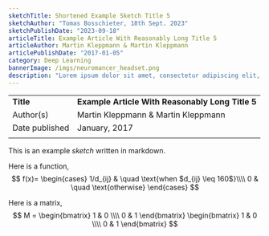 ```yaml
---
sketchTitle: Shortened Example Sketch Title 5
sketchAuthor: "Tomas Bosschieter, 18th Sept. 2023"
sketchPublishDate: "2023-09-18"
articleTitle: Example Article With Reasonably Long Title 5
articleAuthor: Martin Kleppmann & Martin Kleppmann
articlePublishDate: "2017-01-05"
category: Deep Learning
bannerImage: /imgs/neuromancer_headset.png
description: "Lorem ipsum dolor sit amet, consectetur adipiscing elit, sed do eiusmod tempor incididunt ut labore et dolore magna aliqua."
---
```


|     |     |
| --- | --- |  
| **Title** | **Example Article With Reasonably Long Title 5** |  
| Author(s) | Martin Kleppmann & Martin Kleppmann |  
| Date published | January, 2017 |  
|     |     |   

This is an example *sketch* written in markdown.

Here is a function,
$$
f(x)=
\begin{cases}
1/d_{ij} & \quad \text{when $d_{ij} \leq 160$}\\\\
0 & \quad \text{otherwise}
\end{cases}
$$

Here is a matrix,
$$ 
M =
\begin{bmatrix}
1 & 0 \\\\
0 & 1
\end{bmatrix}
\begin{bmatrix}
1 & 0 \\\\
0 & 1
\end{bmatrix}
$$
